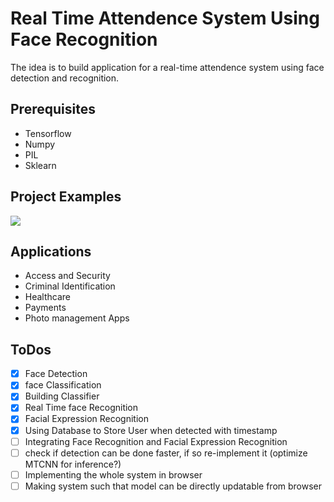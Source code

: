 # Real Time Attendence System Using Face Recognition

The idea is to build application for a real-time attendence system using face detection and recognition.

## Prerequisites

* Tensorflow
* Numpy
* PIL
* Sklearn

## Project Examples

![](image_1.png)

## Applications
* Access and Security
* Criminal Identification
* Healthcare
* Payments
* Photo management Apps


## ToDos
- [x] Face Detection
- [x] face Classification
- [x] Building Classifier
- [X] Real Time face Recognition
- [x] Facial Expression Recognition
- [X] Using Database to Store User when detected with timestamp
- [ ] Integrating Face Recognition and Facial Expression Recognition
- [ ] check if detection can be done faster, if so re-implement it (optimize MTCNN for inference?)
- [ ] Implementing the whole system in browser
- [ ] Making system such that model can be directly updatable from browser